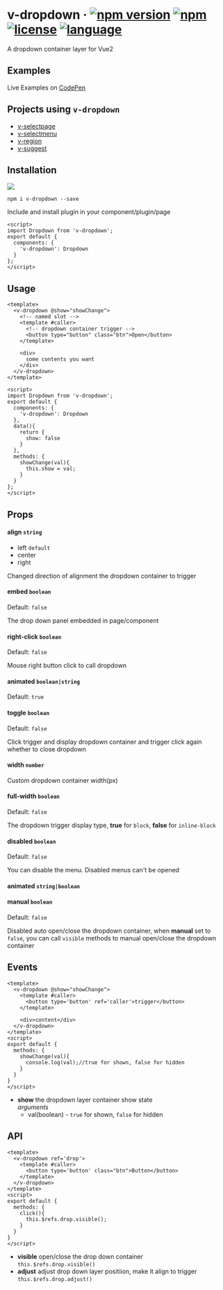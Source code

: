 # v-dropdown &middot; [![npm version](https://img.shields.io/npm/v/v-dropdown.svg)](https://www.npmjs.com/package/v-dropdown) [![npm](https://img.shields.io/npm/dy/v-dropdown.svg)](https://www.npmjs.com/package/v-dropdown) [![license](https://img.shields.io/badge/license-MIT-brightgreen.svg)](https://mit-license.org/) [![language](https://img.shields.io/badge/language-Vue2-brightgreen.svg)](https://www.npmjs.com/package/v-dropdown)

A dropdown container layer for Vue2

## Examples

Live Examples on [CodePen](https://codepen.io/terry05/pen/BggbrK)

## Projects using `v-dropdown`

- [v-selectpage](https://github.com/TerryZ/v-selectpage)
- [v-selectmenu](https://github.com/TerryZ/v-selectmenu)
- [v-region](https://github.com/TerryZ/v-region)
- [v-suggest](https://github.com/TerryZ/v-suggest)

## Installation

<a href="https://nodei.co/npm/v-dropdown/"><img src="https://nodei.co/npm/v-dropdown.png"></a>

```
npm i v-dropdown --save
```

Include and install plugin in your component/plugin/page

```vue
<script>
import Dropdown from 'v-dropdown';
export default {
  components: {
    'v-dropdown': Dropdown
  }
};
</script>
```

## Usage

```vue
<template>
  <v-dropdown @show="showChange">
    <!-- named slot -->
    <template #caller>
      <!-- dropdown container trigger -->
      <button type="button" class="btn">Open</button>
    </template>
    
    <div>
      some contents you want
    </div>
  </v-dropdown>
</template>

<script>
import Dropdown from 'v-dropdown';
export default {
  components: {
    'v-dropdown': Dropdown
  },
  data(){
    return {
      show: false
    }
  },
  methods: {
    showChange(val){
      this.show = val;
    }
  }
};
</script>
```

## Props

#### align `string`

- left `default`
- center
- right

Changed direction of alignment the dropdown container to trigger

#### embed `boolean`

Default: `false`

The drop down panel embedded in page/component

#### right-click `boolean`

Default: `false`

Mouse right button click to call dropdown

#### animated `boolean|string`

Default: `true`

#### toggle `boolean`

Default: `false`

Click trigger and display dropdown container and trigger click again whether to close dropdown

#### width `number`

Custom dropdown container width(px)

#### full-width `boolean`

Default: `false`

The dropdown trigger display type, **true** for `block`, **false** for `inline-block`

#### disabled `boolean`

Default: `false`

You can disable the menu. Disabled menus can't be opened

#### animated `string|boolean`

#### manual `boolean`

Default: `false`

Disabled auto open/close the dropdown container, when **manual** set to `false`, you can call `visible` methods to manual open/close the dropdown container

## Events

```vue
<template>
  <v-dropdown @show="showChange">
    <template #caller>
      <button type='button' ref='caller'>trigger</button>
    </template>

    <div>content</div>
  </v-dropdown>
</template>
<script>
export default {
  methods: {
    showChange(val){
      console.log(val);//true for shown, false for hidden
    }
  }
}
</script>
```

- **show** the dropdown layer container show state  
*arguments*  
    - val(boolean) - `true` for shown, `false` for hidden

## API

```vue
<template>
  <v-dropdown ref='drop'>
    <template #caller>
      <button type='button' class="btn">Button</button>
    </template>
  </v-dropdown>
</template>
<script>
export default {
  methods: {
    click(){
      this.$refs.drop.visible();
    }
  }
}
</script>
```

- **visible** open/close the drop down container  
`this.$refs.drop.visible()`  
- **adjust** adjust drop down layer positiion, make it align to trigger  
`this.$refs.drop.adjust()`  
